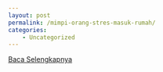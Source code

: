 ```yaml
---
layout: post
permalink: /mimpi-orang-stres-masuk-rumah/
categories:
    - Uncategorized
---
```


[Baca Selengkapnya](/04)